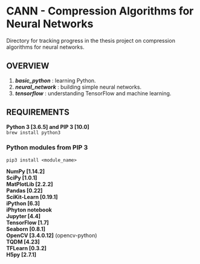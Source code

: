 # CANN - Compression Algorithms for Neural Networks

Directory for tracking progress in the thesis project on compression algorithms for neural networks.

## OVERVIEW

1. _**basic_python**_ : learning Python.
2. _**neural_network**_ : building simple neural networks.
3. _**tensorflow**_ : understanding TensorFlow and machine learning.

## REQUIREMENTS
 
**Python 3 [3.6.5] and PIP 3 [10.0]**  
`brew install python3`
 

### Python modules from PIP 3

`pip3 install <module_name>`  

**NumPy [1.14.2]**   
**SciPy [1.0.1]**  
**MatPlotLib [2.2.2]**  
**Pandas [0.22]**  
**SciKit-Learn [0.19.1]**  
**iPython [6.3]**  
**iPhyton notebook**  
**Jupyter [4.4]**  
**TensorFlow [1.7]**  
**Seaborn [0.8.1]**  
**OpenCV [3.4.0.12]** (opencv-python)  
**TQDM [4.23]**  
**TFLearn [0.3.2]**  
**H5py [2.7.1]**